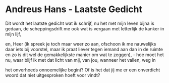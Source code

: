 # Andreus Hans - Laatste Gedicht
Dit wordt het laatste gedicht wat ik schrijf,
nu het met mijn leven bijna is gedaan,
de scheppingsdrift me ook wat is vergaan
met letterlijk de kanker in mijn lijf,

en, Heer (ik spreek je toch maar weer zo aan,
ofschoon ik me nauwelijks daar iets bij voorstel,
maar ik praat liever tegen iemand aan
dan in de ruimte en zo is dit wel
de gemakkelijkste manier om wat te
zeggen), -
hoe moet het nu, waar blijf ik met dat licht
van mij, van jou, wanneer het vallen, weg in

het onverhoeds onnoemelijke begint?
Of is het dat jíj me er een onverdicht
woord dat niet uitgesproken hoeft voor vindt?